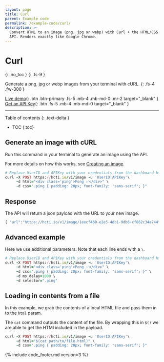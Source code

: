 ```yaml
---
layout: page
title: Curl
parent: Example code
permalink: /example-code/curl/
description: >-
  Convert HTML to an image (png, jpg or webp) with Curl + the HTML/CSS to Image
  API. Renders exactly like Google Chrome.
---
```

# Curl
{: .no_toc }
{: .fs-9 }

Generate a png, jpg or webp images from your terminal with cURL.
{: .fs-4 .fw-300 }

[Live demo](https://htmlcsstoimage.com/demo){: .btn .btn-primary .fs-5 .mb-4 .mb-md-0 .mr-2 target="_blank" }
[Get an API Key](https://htmlcsstoimage.com){: .btn .fs-5 .mb-4 .mb-md-0 target="_blank" }
<hr>

Table of contents
{: .text-delta }
- TOC
{:toc}

## Generate an image with cURL

Run this command in your terminal to generate an image using the API.

For more details on how this works, see [Creating an image](/getting-started/using-the-api#creating-an-image).

```ruby
# Replace UserID and APIKey with your credentials from the dashboard https://htmlcsstoimage.com/dashboard
curl -X POST https://hcti.io/v1/image -u 'UserID:APIKey'\
     -d html="<div class='ping'>Pong ✅</div>" \
     -d css=".ping { padding: 20px; font-family: 'sans-serif'; }"
```

## Response

The API will return a json payload with the URL to your new image.

```javascript
{ "url":"https://hcti.io/v1/image/1eecf460-e2e5-4db1-9db6-cf862c34a744" }
```

## Advanced example
Here we use additional parameters. Note that each line ends with a `\`.

```ruby
# Replace UserID and APIKey with your credentials from the dashboard https://htmlcsstoimage.com/dashboard
curl -X POST https://hcti.io/v1/image -u 'UserID:APIKey'\
     -d html="<div class='ping'>Pong ✅</div>" \
     -d css=".ping { padding: 20px; font-family: 'sans-serif'; }" \
     -d ms_delay=1000 \
     -d selector=".ping"
```

## Loading in contents from a file

In this example, we grab the contents of a local HTML file and pass them in to the `html` param.

The `cat` command outputs the content of the file. By wrapping this in `$()` we are able to get the HTMl included in the payload.

```ruby
curl -X POST https://hcti.io/v1/image -u 'UserID:APIKey'\
     -d html="$(cat path/to/file.html)" \
     -d css=".ping { padding: 20px; font-family: 'sans-serif'; }"
```


{% include code_footer.md version=3 %}
